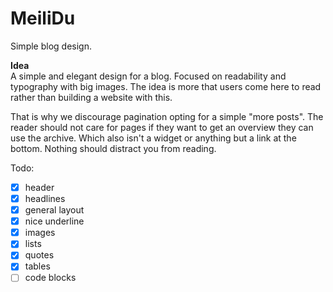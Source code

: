 # MeiliDu

Simple blog design.

**Idea**  
A simple and elegant design for a blog. Focused on readability and typography with big images. The idea is more that users come here to read rather than building a website with this.

That is why we discourage pagination opting for a simple "more posts". The reader should not care for pages if they want to get an overview they can use the archive. Which also isn't a widget or anything but a link at the bottom. Nothing should distract you from reading.

Todo:

- [x] header
- [x] headlines
- [x] general layout
- [x] nice underline
- [x] images
- [x] lists
- [x] quotes
- [x] tables
- [ ] code blocks
